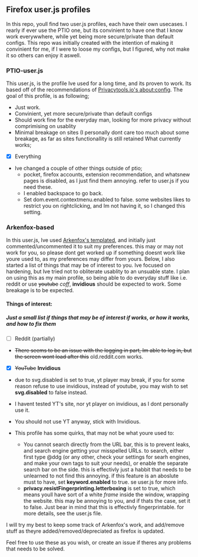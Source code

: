 ## Firefox user.js profiles
In this repo, youll find two user.js profiles, each have their own usecases.
I rearly if ever use the PTIO one, but its convinient to have one that I know work everywwhere, while yet being more secure/private than default configs.
This repo was initially created with the intention of making it convinient for me, if I were to loose my configs, but I figured, why not make it so others can enjoy it aswell.


### PTIO-user.js
This user.js, is the profile Ive used for a long time, and its proven to work.
Its based off of the recommendations of [Privacytools.io's about:config](https://privacytools.io/browsers/#about_config).
The goal of this profile, is as following;

- Just work.
- Convinient, yet more secure/private than default configs
- Should work fine for the everyday man, looking for more privacy without comprimising on usablity
- Minimal breakage on sites (I personally dont care too much about some breakage, as far as sites functionallity is still retained
What currently works;
- [x] Everything

* Ive changed a couple of other things outside of ptio;
	* pocket, firefox accounts, extension recommendation, and whatsnew pages is disabled, as I just find them annoying. refer to user.js if you need these.
	* I enabled backspace to go back.
	* Set dom.event.contextmenu.enabled to false. some websites likes to restrict you on rightclicking, and Im not having it, so I changed this setting.

### Arkenfox-based
In this user.js, Ive used [Arkenfox's templated](github.com/arkenfox/user.js), and initially just commented/uncommented it to suit my preferences. this may or may not work for you, so please dont get worked up if something doesnt work like youre used to, as my preferences may differ from yours. Below, I also started a list of things that may be of interest to you. 
Ive focused on hardening, but Ive tried not to obliterate usablity to an unsuable state.
I plan on using this as my main profile, so being able to do everyday stuff like i.e. reddit or use ~~youtube~~ *coff*, **invidious** should be expected to work. 
Some breakage is to be expected.

#### Things of interest:
##### Just a small list if things that may be of interest if works, or how it works, and how to *fix* them

- [ ] Reddit (partially)

* ~~There seems to be an issue with the logging in part, Im able to log in, but the screen wont load after this~~ old.reddit.com works.

- [x] ~~YouTube~~ **Invidious**

* due to svg.disabled is set to true, yt player may break, if you for some reason refuse to use invidious, instead of youtube, you may wish to set **svg.disabled** to false instead. 
* I havent tested YT's site, nor yt player on invidious, as I dont personally use it.
* You should not use YT anyway, stick with Invidious.

* This profile has some quirks, that may not be what youre used to:
	* You cannot search directly from the URL bar, this is to prevent leaks, and search engine getting your misspelled URLs. to search, either first type @ddg (or any other, check your settings for searh engines, and make your own tags to suit your needs), or enable the separate search bar on the side. this is effectivly just a habbit that needs to be unlearned to not find this annoying. if this feature is an aboslute must to have, set **keyword.enabled** to true. se user.js for more info.
	* **privacy.resistFingerprinting.letterboxing** is set to true, which means youll have sort of a white *frame* inside the window, wrapping the website. this may be annoying to you, and if thats the case, set it to false. Just bear in mind that this is effectivly fingerprintable. for more details, see the user.js file. 

I will try my best to keep some track of Arkenfox's work, and add/remove stuff as theyre added/removed/depreciated as firefox is updated.

Feel free to use these as you wish, or create an issue if theres any problems that needs to be solved.
